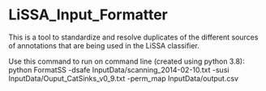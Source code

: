 # LiSSA_Input_Formatter
This is a tool to standardize and resolve duplicates of the different sources of annotations that are being used in the LiSSA classifier.

Use this command to run on command line (created using python 3.8):<br>
python FormatSS -dsafe InputData/scanning_2014-02-10.txt -susi InputData/Ouput_CatSinks_v0_9.txt -perm_map  InputData/output.csv
